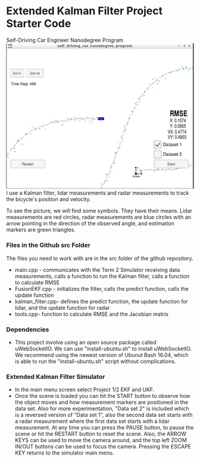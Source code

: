 # Extended Kalman Filter Project Starter Code
Self-Driving Car Engineer Nanodegree Program
![result](result.PNG)
I use a Kalman filter, lidar measurements and radar measurements to track the bicycle's position and velocity.

To see the picture, we will find some symbols. They have their means.
Lidar measurements are red circles, radar measurements are blue circles with an arrow pointing in the direction of the observed angle, and estimation markers are green triangles.

### Files in the Github src Folder
The files you need to work with are in the src folder of the github repository.
* main.cpp - communicates with the Term 2 Simulator receiving data measurements, calls a function to run the Kalman filter, calls a function to calculate RMSE
* FusionEKF.cpp - initializes the filter, calls the predict function, calls the update function
* kalman_filter.cpp- defines the predict function, the update function for lidar, and the update function for radar
* tools.cpp- function to calculate RMSE and the Jacobian matrix
### Dependencies
* This project involve using an open source package called uWebSocketIO. We can use "install-ubuntu.sh" to install uWebSocketIO.  We recommend using the newest version of Ubunut Bash 16.04, which is able to run the "install-ubuntu.sh" script without complications.

### Extended Kalman Filter Simulator
* In the main menu screen select Project 1/2 EKF and UKF.
* Once the scene is loaded you can hit the START button to observe how the object moves and how measurement markers are positioned in the data set. Also for more experimentation, "Data set 2" is included which is a reversed version of "Data set 1", also the second data set starts with a radar measurement where the first data set starts with a lidar measurement. At any time you can press the PAUSE button, to pause the scene or hit the RESTART button to reset the scene. Also, the ARROW KEYS can be used to move the camera around, and the top left ZOOM IN/OUT buttons can be used to focus the camera. Pressing the ESCAPE KEY returns to the simulator main menu.